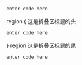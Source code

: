 ``` javascript
enter code here
```

region { 这是折叠区标题的头
``` javascript
enter code here
```
} region 这是折叠区标题的尾


``` javascript
enter code here
```
